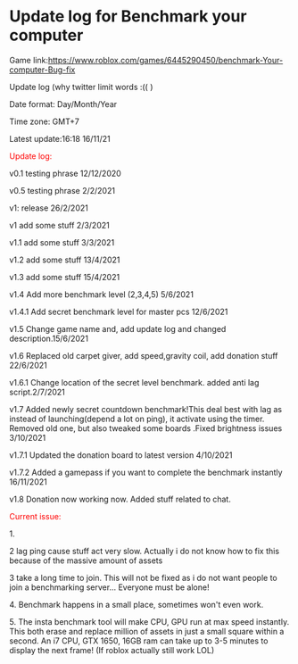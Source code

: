 # Update log for Benchmark your computer
Game link:https://www.roblox.com/games/6445290450/benchmark-Your-computer-Bug-fix
<p>Update log (why twitter limit words :(( )
<p>Date format: Day/Month/Year
<p>Time zone: GMT+7
  
<p>Latest update:16:18 16/11/21
<p style="color:red;">Update log:
<p>v0.1 testing phrase 12/12/2020
<p>v0.5 testing phrase 2/2/2021
 
<p>v1: release 26/2/2021
  
<p>v1 add some stuff 2/3/2021
<p>v1.1 add some stuff 3/3/2021
<p>v1.2 add some stuff 13/4/2021
<p>v1.3 add some stuff 15/4/2021
<p>v1.4 Add more benchmark level (2,3,4,5)  5/6/2021
<p>v1.4.1 Add secret benchmark level for master pcs 12/6/2021
<p>v1.5 Change game name and, add update log and changed description.15/6/2021
<p>v1.6 Replaced old carpet giver, add speed,gravity coil, add donation stuff 22/6/2021
<p>v1.6.1 Change location of the secret level benchmark. added anti lag script.2/7/2021
<p>v1.7 Added newly secret countdown benchmark!This deal best with lag as instead of launching(depend a lot on ping), it activate using the timer. Removed old one, but also tweaked some boards .Fixed brightness issues 3/10/2021
<p>v1.7.1 Updated the donation board to latest version 4/10/2021
<p>v1.7.2 Added a gamepass if you want to complete the benchmark instantly 16/11/2021
<p>v1.8 Donation now working now. Added stuff related to chat.   
<p style="color:red;">Current issue:
<p>1.
<p>2 lag ping cause stuff act very slow. Actually i do not know how to fix this because of the massive amount of assets
<p>3 take a long time to join. This will not be fixed as i do not want people to join a benchmarking server... Everyone must be alone!
<p>4. Benchmark happens in a small place, sometimes won't even work.
<p>5. The insta benchmark tool will make CPU, GPU run at max speed instantly. This both erase and replace million of assets in just a small square within a second. An i7 CPU, GTX 1650, 16GB ram can take up to 3-5 minutes to display the next frame! (If roblox actually still work LOL) 
